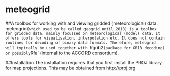# meteogrid
##A toolbox for working with and viewing gridded (meteorological) data.
meteogrid`(which used to be called geogrid until 2018) is a toolbox for gridded data, mainly focussed on meteorological (model) data. It offers tools for visualisation, interpolation etc. It does not contain routines for decoding of binary data formats. Therefore, meteogrid will typically be used together with `Rgrib2` (package for GRIB decoding) or possibly `Rfa` (internal to the ACCORD consortium).


##Installation
The installation requires that you first install the PROJ library for map projections. This may be obtained from http://proj.org



